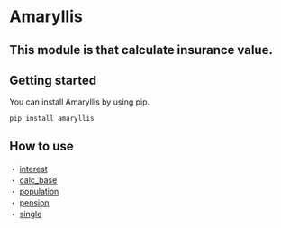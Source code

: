 # Amaryllis

## This module is that calculate insurance value.

## Getting started  

You can install Amaryllis by using pip.  

```
pip install amaryllis
```

## How to use  
・ [interest](/docs/interest.md)  
・ [calc_base](/docs/calc_base.md)  
・ [population](/docs/population.md)  
・ [pension](/docs/pension.md)  
・ [single](/docs/single.md)  













